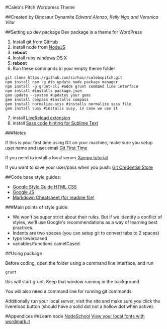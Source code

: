 #Caleb's Pitch Wordpress Theme 

##Created by Dinosaur Dynamite
*Edward Alonzo, Kelly Ngo and Veronica Vilar*

##Setting up dev package
Dev package is a theme for WordPress

  1. Install git from [GitHub](https://git-scm.com/book/en/v2/Getting-Started-Installing-Git)
  2. Install node from [NodeJS](https://nodejs.org/)
  3. **reboot**
  4. Install ruby [windows](http://rubyinstaller.org/) [OS X](https://www.ruby-lang.org/en/documentation/installation/#homebrew)
  5. **reboot**
  6. Run these commands in your empty theme folder 

```
git clone https://github.com/sirhair/calebspitch.git
npm install npm -g #to update node package manager
npm install -g grunt-cli #adds grunt command line interface
npm install #installs package.json
gem update --system #updates your gems
gem install compass #installs compass
gem install normalize-scss #installs normalize sass file
gem install susy #installs susy, in case we use it

```

  7. install [LiveReload extension](http://livereload.com/extensions/)
  8. install [Sass code hinting for Sublime Text](https://packagecontrol.io/packages/Sass) 

###Notes

If this is your first time using Git on your machine,  make sure you setup user.name and user.email [Git First Time](https://git-scm.com/book/en/v2/Getting-Started-First-Time-Git-Setup) 

If you need to install a local server [Xampp tutorial](http://grad.sirhair.com/installing-a-wordpress-testing-server-part-1-xampp/)

If you want to save your user/pass when you push: [Git Credential Store](http://git-scm.com/docs/git-credential-store)

##Code base style guides: 
* [Google Style Guide HTML CSS](http://google.github.io/styleguide/htmlcssguide.xml)
* [Google JS](http://google.github.io/styleguide/javascriptguide.xml)
* [Markdown Cheatsheet (for readme file)](https://github.com/adam-p/markdown-here/wiki/Markdown-Cheatsheet)

###Main points of style guide: 
* We won't be super strict about their rules. But if we identify a conflict of styles, we'll use Google's recommendations as a way of learning best practices.
* Indents are two spaces (you can setup git to convert tabs to 2 spaces)
* type lowercased
* variables/functions camelCased.

##Using package

Before coding, open the folder using a command line interface, and run 
```
grunt
```
this will start grunt. Keep that window running in the background.

You will also need a command line for running git commands

Additionally run your local server, visit the site and make sure you click the livereload button (should have a solid dot not a hollow dot when active).

#Appendices
##Learn node
[NodeSchool](http://nodeschool.io/)
[View your local fonts with wordmark.it](http://wordmark.it/)